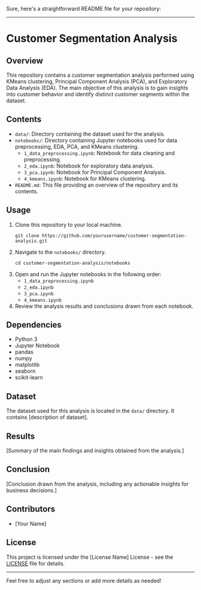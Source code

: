 Sure, here's a straightforward README file for your repository:

---

# Customer Segmentation Analysis

## Overview
This repository contains a customer segmentation analysis performed using KMeans clustering, Principal Component Analysis (PCA), and Exploratory Data Analysis (EDA). The main objective of this analysis is to gain insights into customer behavior and identify distinct customer segments within the dataset.

## Contents
- `data/`: Directory containing the dataset used for the analysis.
- `notebooks/`: Directory containing Jupyter notebooks used for data preprocessing, EDA, PCA, and KMeans clustering.
  - `1_data_preprocessing.ipynb`: Notebook for data cleaning and preprocessing.
  - `2_eda.ipynb`: Notebook for exploratory data analysis.
  - `3_pca.ipynb`: Notebook for Principal Component Analysis.
  - `4_kmeans.ipynb`: Notebook for KMeans clustering.
- `README.md`: This file providing an overview of the repository and its contents.

## Usage
1. Clone this repository to your local machine.
   ```
   git clone https://github.com/yourusername/customer-segmentation-analysis.git
   ```
2. Navigate to the `notebooks/` directory.
   ```
   cd customer-segmentation-analysis/notebooks
   ```
3. Open and run the Jupyter notebooks in the following order:
   - `1_data_preprocessing.ipynb`
   - `2_eda.ipynb`
   - `3_pca.ipynb`
   - `4_kmeans.ipynb`
4. Review the analysis results and conclusions drawn from each notebook.

## Dependencies
- Python 3
- Jupyter Notebook
- pandas
- numpy
- matplotlib
- seaborn
- scikit-learn

## Dataset
The dataset used for this analysis is located in the `data/` directory. It contains [description of dataset]. 

## Results
[Summary of the main findings and insights obtained from the analysis.]

## Conclusion
[Conclusion drawn from the analysis, including any actionable insights for business decisions.]

## Contributors
- [Your Name]

## License
This project is licensed under the [License Name] License - see the [LICENSE](LICENSE) file for details.

---

Feel free to adjust any sections or add more details as needed!
